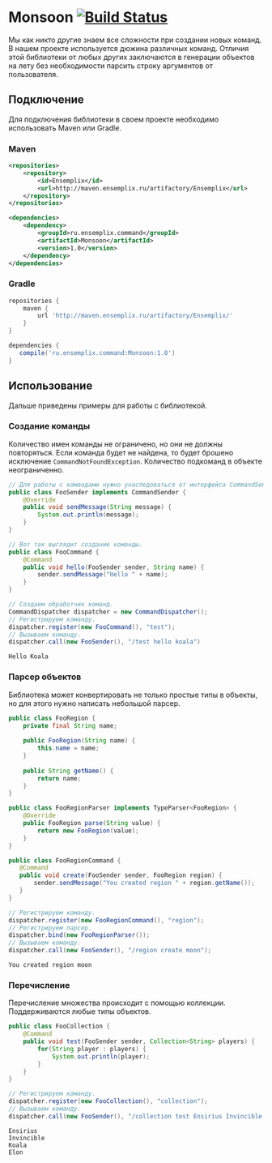 Monsoon [![Build Status](https://travis-ci.org/Ensemplix/Monsoon.svg?branch=master)](https://travis-ci.org/Ensemplix/Monsoon)
============

Мы как никто другие знаем все сложности при создании новых команд. В нашем проекте используется дюжина различных команд.
Отличия этой библиотеки от любых других заключаются в генерации объектов на лету без необходимости парсить строку аргументов
от пользователя.

## Подключение

Для подключения библиотеки в своем проекте необходимо использовать Maven или Gradle.

### Maven
```xml
<repositories>
    <repository>
        <id>Ensemplix</id>
        <url>http://maven.ensemplix.ru/artifactory/Ensemplix</url>
    </repository>
</repositories>

<dependencies>
    <dependency>
        <groupId>ru.ensemplix.command</groupId>
        <artifactId>Monsoon</artifactId>
        <version>1.0</version>
    </dependency>
</dependencies>
```

### Gradle
```gradle
repositories {
    maven {
        url 'http://maven.ensemplix.ru/artifactory/Ensemplix/'
    }
}

dependencies {
   compile('ru.ensemplix.command:Monsoon:1.0')
}
```
## Использование
Дальше приведены примеры для работы с библиотекой.
### Создание команды
Количество имен команды не ограничено, но они не должны повторяться. Если команда будет не найдена, то будет брошено исключение ```CommandNotFoundException```. Количество подкоманд в объекте неограниченно.
```java 
// Для работы с командами нужно унаследоваться от интерфейса CommandSender.
public class FooSender implements CommandSender {
    @Override
    public void sendMessage(String message) {
        System.out.println(message);
    }
}
```
```java
// Вот так выглядит создание команды.
public class FooCommand {
    @Command
    public void hello(FooSender sender, String name) {
        sender.sendMessage("Hello " + name);
    }
}
```
```java
// Создаем обработчик команд.
CommandDispatcher dispatcher = new CommandDispatcher();
// Регистрируем команду.
dispatcher.register(new FooCommand(), "test");
// Вызываем команду.
dispatcher.call(new FooSender(), "/test hello koala")
```
```
Hello Koala
```
### Парсер объектов
Библиотека может конвертировать не только простые типы в объекты, но для этого нужно написать небольшой парсер. 
```java
public class FooRegion {
    private final String name;
    
    public FooRegion(String name) {
        this.name = name;
    }
    
    public String getName() {
        return name;
    }
}
```
```java
public class FooRegionParser implements TypeParser<FooRegion> {
    @Override
    public FooRegion parse(String value) {
        return new FooRegion(value);
    }
}
```
```java
public class FooRegionCommand {
   @Command
   public void create(FooSender sender, FooRegion region) {
       sender.sendMessage("You created region " + region.getName());
   }
}
```
```java
// Регистрируем команду.
dispatcher.register(new FooRegionCommand(), "region");
// Регистрируем парсер.
dispatcher.bind(new FooRegionParser());
// Вызываем команду.
dispatcher.call(new FooSender(), "/region create moon");
```
```
You created region moon
```
### Перечисление
Перечисление множества происходит с помощью коллекции. Поддерживаются любые типы объектов.
```java
public class FooCollection {
    @Command
    public void test(FooSender sender, Collection<String> players) {
        for(String player : players) {
            System.out.println(player);
        }
    }
}
```
```java
// Регистрируем команду.
dispatcher.register(new FooCollection(), "collection");
// Вызываем команду.
dispatcher.call(new FooSender(), "/collection test Ensirius Invincible Koala Elon");
```
```
Ensirius
Invincible
Koala
Elon
```
